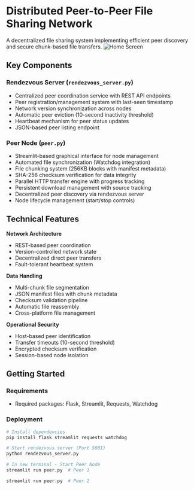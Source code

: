 # Distributed Peer-to-Peer File Sharing Network

A decentralized file sharing system implementing efficient peer discovery and secure chunk-based file transfers.
![
Home Screen
](https://github.com/OmarMDiab/CipherShare/blob/main/images/Home_Screen.png)

## Key Components

### Rendezvous Server (`rendezvous_server.py`)

- Centralized peer coordination service with REST API endpoints
- Peer registration/management system with last-seen timestamp
- Network version synchronization across nodes
- Automatic peer eviction (10-second inactivity threshold)
- Heartbeat mechanism for peer status updates
- JSON-based peer listing endpoint

### Peer Node (`peer.py`)

- Streamlit-based graphical interface for node management
- Automated file synchronization (Watchdog integration)
- File chunking system (256KB blocks with manifest metadata)
- SHA-256 checksum verification for data integrity
- Parallel HTTP transfer engine with progress tracking
- Persistent download management with source tracking
- Decentralized peer discovery via rendezvous server
- Node lifecycle management (start/stop controls)

## Technical Features

**Network Architecture**

- REST-based peer coordination
- Version-controlled network state
- Decentralized direct peer transfers
- Fault-tolerant heartbeat system

**Data Handling**

- Multi-chunk file segmentation
- JSON manifest files with chunk metadata
- Checksum validation pipeline
- Automatic file reassembly
- Cross-platform file management

**Operational Security**

- Host-based peer identification
- Transfer timeouts (10-second threshold)
- Encrypted checksum verification
- Session-based node isolation

## Getting Started

### Requirements

- Required packages: Flask, Streamlit, Requests, Watchdog

### Deployment

```bash
# Install dependencies
pip install flask streamlit requests watchdog

# Start rendezvous server (Port 5001)
python rendezvous_server.py

# In new terminal - Start Peer Node
streamlit run peer.py  # Peer 1

streamlit run peer.py  # Peer 2
```
